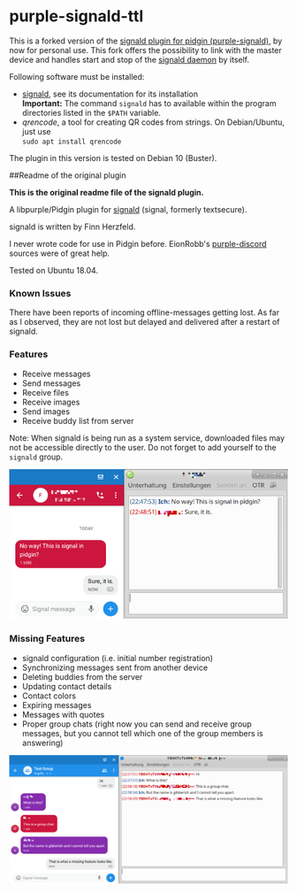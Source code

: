 # purple-signald-ttl

This is a forked version of the [signald plugin for pidgin (purple-signald)](https://github.com/hoehermann/libpurple-signald), by now for personal use. This fork offers the possibility to link with the master device and handles start and stop of the [signald daemon](https://git.callpipe.com/finn/signald) by itself.

Following software must be installed:

* [signald](https://git.callpipe.com/finn/signald), see its documentation for its installation  
  **Important:** The command `signald` has to available within the program directories listed in the `$PATH` variable.
* *qrencode*, a tool for creating QR codes from strings. On Debian/Ubuntu, just use  
  `sudo apt install qrencode`

The plugin in this version is tested on Debian 10 (Buster). 


##Readme of the original plugin

**This is the original readme file of the signald plugin.**

A libpurple/Pidgin plugin for [signald](https://git.callpipe.com/finn/signald) (signal, formerly textsecure).

signald is written by Finn Herzfeld.

I never wrote code for use in Pidgin before. EionRobb's [purple-discord](https://github.com/EionRobb/purple-discord) sources were of great help. 

Tested on Ubuntu 18.04.

### Known Issues

There have been reports of incoming offline-messages getting lost. As far as I observed, they are not lost but delayed and delivered after a restart of signald.

### Features

* Receive messages
* Send messages
* Receive files
* Receive images
* Send images
* Receive buddy list from server

Note: When signald is being run as a system service, downloaded files may not be accessible directly to the user. Do not forget to add yourself to the `signald` group.

![Instant Message](/instant_message.png?raw=true "Instant Message Screenshot")

### Missing Features

* signald configuration (i.e. initial number registration)
* Synchronizing messages sent from another device
* Deleting buddies from the server
* Updating contact details
* Contact colors
* Expiring messages
* Messages with quotes
* Proper group chats (right now you can send and receive group messages, but you cannot tell which one of the group members is answering)

![Group Chat](/groupchat.png?raw=true "Group Chat Screenshot")

